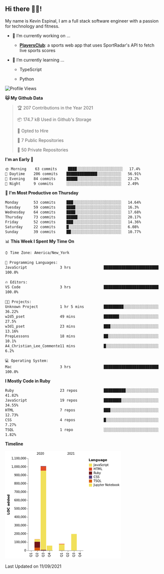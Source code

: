 ## Hi there 👋🏽!

My name is Kevin Espinal, I am a full stack software engineer with a passion for technology and fitness.

- 🔭 I’m currently working on ...

     - **[PlayersClub](https://playersclub.herokuapp.com/#/)**: a sports web app that uses SportRadar's API to fetch live sports scores

- 🌱 I’m currently learning ...

     - TypeScript
     
     - Python
     
<!--START_SECTION:waka-->
![Profile Views](http://img.shields.io/badge/Profile%20Views-0-blue)

**🐱 My Github Data** 

> 🏆 207 Contributions in the Year 2021
 > 
> 📦 174.7 kB Used in Github's Storage 
 > 
> 💼 Opted to Hire
 > 
> 📜 7 Public Repositories 
 > 
> 🔑 50 Private Repositories  
 > 
**I'm an Early 🐤** 

```text
🌞 Morning    63 commits     ████░░░░░░░░░░░░░░░░░░░░░   17.4% 
🌆 Daytime    206 commits    ██████████████░░░░░░░░░░░   56.91% 
🌃 Evening    84 commits     █████░░░░░░░░░░░░░░░░░░░░   23.2% 
🌙 Night      9 commits      ░░░░░░░░░░░░░░░░░░░░░░░░░   2.49%

```
📅 **I'm Most Productive on Thursday** 

```text
Monday       53 commits     ███░░░░░░░░░░░░░░░░░░░░░░   14.64% 
Tuesday      59 commits     ████░░░░░░░░░░░░░░░░░░░░░   16.3% 
Wednesday    64 commits     ████░░░░░░░░░░░░░░░░░░░░░   17.68% 
Thursday     73 commits     █████░░░░░░░░░░░░░░░░░░░░   20.17% 
Friday       52 commits     ███░░░░░░░░░░░░░░░░░░░░░░   14.36% 
Saturday     22 commits     █░░░░░░░░░░░░░░░░░░░░░░░░   6.08% 
Sunday       39 commits     ██░░░░░░░░░░░░░░░░░░░░░░░   10.77%

```


📊 **This Week I Spent My Time On** 

```text
⌚︎ Time Zone: America/New_York

💬 Programming Languages: 
JavaScript               3 hrs               █████████████████████████   100.0%

🔥 Editors: 
VS Code                  3 hrs               █████████████████████████   100.0%

🐱‍💻 Projects: 
Unknown Project          1 hr 5 mins         █████████░░░░░░░░░░░░░░░░   36.22% 
w2d5_pset                49 mins             ███████░░░░░░░░░░░░░░░░░░   27.5% 
w3d1_pset                23 mins             ███░░░░░░░░░░░░░░░░░░░░░░   13.16% 
PrepLessons              18 mins             ██░░░░░░░░░░░░░░░░░░░░░░░   10.1% 
A4_Christian_Lee_Commente11 mins             █░░░░░░░░░░░░░░░░░░░░░░░░   6.2%

💻 Operating System: 
Mac                      3 hrs               █████████████████████████   100.0%

```

**I Mostly Code in Ruby** 

```text
Ruby                     23 repos            ██████████░░░░░░░░░░░░░░░   41.82% 
JavaScript               19 repos            ████████░░░░░░░░░░░░░░░░░   34.55% 
HTML                     7 repos             ███░░░░░░░░░░░░░░░░░░░░░░   12.73% 
CSS                      4 repos             █░░░░░░░░░░░░░░░░░░░░░░░░   7.27% 
TSQL                     1 repo              ░░░░░░░░░░░░░░░░░░░░░░░░░   1.82%

```


**Timeline**

![Chart not found](https://raw.githubusercontent.com/espinalk212/espinalk212/main/charts/bar_graph.png) 


 Last Updated on 11/09/2021
<!--END_SECTION:waka-->


<!--
**espinalk212/espinalk212** is a ✨ _special_ ✨ repository because its `README.md` (this file) appears on your GitHub profile.

Here are some ideas to get you started:

- 🔭 I’m currently working on ...
- 🌱 I’m currently learning ...
- 👯 I’m looking to collaborate on ...
- 🤔 I’m looking for help with ...
- 💬 Ask me about ...
- 📫 How to reach me: ...
- 😄 Pronouns: ...
- ⚡ Fun fact: ...
-->
